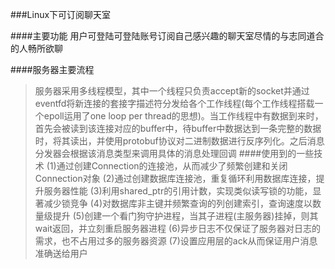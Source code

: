 ###Linux下可订阅聊天室

####主要功能
	用户可登陆可登陆账号订阅自己感兴趣的聊天室尽情的与志同道合的人畅所欲聊

####服务器主要流程
>服务器采用多线程模型，其中一个线程只负责accept新的socket并通过eventfd将新连接的套接字描述符分发给各个工作线程(每个工作线程搭载一个epoll运用了one loop per thread的思想)。当工作线程中有数据到来时，首先会被读到该连接对应的buffer中，待buffer中数据达到一条完整的数据时，将其读出，并使用protobuf协议对二进制数据进行反序列化。之后消息分发器会根据该消息类型来调用具体的消息处理回调
####使用到的一些技术
(1)通过创建Connection的连接池，从而减少了频繁创建和关闭Connection对象
(2)通过创建数据库连接池，重复循环利用数据库连接，提升服务器性能
(3)利用shared_ptr的引用计数，实现类似读写锁的功能，显著减少锁竞争
(4)对数据库非主键并频繁查询的列创建索引，查询速度以数量级提升
(5)创建一个看门狗守护进程，当其子进程(主服务器)挂掉，则其wait返回，并立刻重启服务器进程
(6)异步日志不仅保证了服务器对日志的需求，也不占用过多的服务器资源
(7)设置应用层的ack从而保证用户消息准确送给用户

